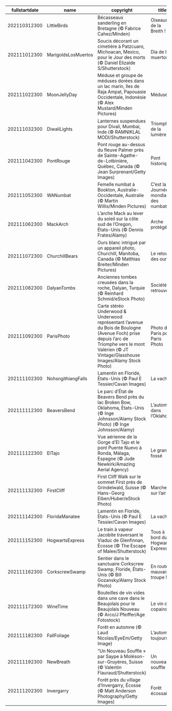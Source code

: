 |fullstartdate|name|copyright|title|image|
|--|--|--|--|--|
202110312300|LittleBirds|Bécasseaux sanderling en Bretagne (© Fabrice Cahez/Minden)|Oiseaux de la Breith !|![](/fr-FR/2021/11/202110312300LittleBirds.jpg)|
202111012300|MarigoldsLosMuertos|Soucis décorant un cimetière à Patzcuaro, Michoacan, Mexico, pour le Jour des morts (© Daniel Elizalde S/Shutterstock)|Dia de los muertos|![](/fr-FR/2021/11/202111012300MarigoldsLosMuertos.jpg)|
202111022300|MoonJellyDay|Méduse et groupe de méduses dorées dans un lac marin, îles de Raja Ampat, Papouasie Occidentale, Indonésie (© Alex Mustard/Minden Pictures)|Médusé !|![](/fr-FR/2021/11/202111022300MoonJellyDay.jpg)|
202111032300|DiwaliLights|Lanternes suspendues pour Divali, Mumbai, Inde (© RAMNIKLAL MODI/Shutterstock)|Triomphe de la lumière|![](/fr-FR/2021/11/202111032300DiwaliLights.jpg)|
202111042300|PontRouge|Pont rouge au-dessus du fleuve Palmer près de Sainte-Agathe-de-Lotbinière, Québec, Canada (© Jean Surprenant/Getty Images)|Pont historique|![](/fr-FR/2021/11/202111042300PontRouge.jpg)|
202111052300|WANumbat|Femelle numbat à Bookton, Australie-Occidentale, Australie (© Martin Willis/Minden Pictures)|C’est la Journée mondiale des numbats !|![](/fr-FR/2021/11/202111052300WANumbat.jpg)|
202111062300|MackArch|L’arche Mack au lever du soleil sur la côte sud de l’Oregon, États-Unis  (© Dennis Frates/Alamy)|Arche protégée|![](/fr-FR/2021/11/202111062300MackArch.jpg)|
202111072300|ChurchillBears|Ours blanc intrigué par un appareil photo, Churchill, Manitoba, Canada (© Matthias Breiter/Minden Pictures)|Le retour des ours|![](/fr-FR/2021/11/202111072300ChurchillBears.jpg)|
202111082300|DalyanTombs|Anciennes tombes creusées dans la roche, Dalyan, Turquie (© Reinhard Schmid/eStock Photo)|Société retrouvée|![](/fr-FR/2021/11/202111082300DalyanTombs.jpg)|
202111092300|ParisPhoto|Carte stéréo Underwood & Underwood représentant l’avenue du Bois de Boulogne (Avenue Foch) prise depuis l’arc de Triomphe vers le mont Valérien (© JT Vintage/Glasshouse Images/Alamy Stock Photo)|Photo de Paris pour Paris Photo|![](/fr-FR/2021/11/202111092300ParisPhoto.jpg)|
202111102300|NohsngithiangFalls|Lamentin en Floride, États-Unis (© Paul E Tessier/Cavan Images)|La vache !|![](/fr-FR/2021/11/202111102300NohsngithiangFalls.jpg)|
202111112300|BeaversBend|Le parc d’État de Beavers Bend près du lac Broken Bow, Oklahoma, États-Unis (© Inge Johnsson/Alamy Stock Photo) (© Inge Johnsson/Alamy)|L’automne dans l’Oklahoma|![](/fr-FR/2021/11/202111112300BeaversBend.jpg)|
202111122300|ElTajo|Vue aérienne de la Gorge d’El Tajo et le pont Puente Nuevo à Ronda, Málaga, Espagne (© Jude Newkirk/Amazing Aerial Agency)|Le grand fossé|![](/fr-FR/2021/11/202111122300ElTajo.jpg)|
202111132300|FirstCliff|First Cliff Walk sur le sommet First près de Grindelwald, Suisse (© Hans-Georg Eiben/Huber/eStock Photo)|Marcher sur l’air|![](/fr-FR/2021/11/202111132300FirstCliff.jpg)|
202111142300|FloridaManatee|Lamentin en Floride, États-Unis (© Paul E Tessier/Cavan Images)|La vache !|![](/fr-FR/2021/11/202111142300FloridaManatee.jpg)|
202111152300|HogwartsExpress|Le train à vapeur Jacobite traversant le Viaduc de Glenfinnan, Écosse (© The Escape of Malee/Shutterstock)|Tous à bord du Hogwarts Express|![](/fr-FR/2021/11/202111152300HogwartsExpress.jpg)|
202111162300|CorkscrewSwamp|Sentier dans le sanctuaire Corkscrew Swamp, Floride, États-Unis (© Bill Gozansky/Alamy Stock Photo)|En route mauvais troupe !|![](/fr-FR/2021/11/202111162300CorkscrewSwamp.jpg)|
202111172300|WineTime|Bouteilles de vin vides dans une cave dans le Beaujolais pour le Beaujolais Nouveau (© Arco/J Pfeiffer/Age Fotostock)|Le vin des copains|![](/fr-FR/2021/11/202111172300WineTime.jpg)|
202111182300|FallFoliage|Forêt en automne (© Laud Nicolas/EyeEm/Getty Image)|L’automne, toujours|![](/fr-FR/2021/11/202111182300FallFoliage.jpg)|
202111192300|NewBreath|“Un Nouveau Souffle » par Saype à Moléson-sur-Gruyères, Suisse (© Valentin Flauraud/Shutterstock)|Un nouveau souffle|![](/fr-FR/2021/11/202111192300NewBreath.jpg)|
202111202300|Invergarry|Forêt près du village d’Invergarry, Écosse (© Matt Anderson Photography/Getty Images)|Forêt écossaise|![](/fr-FR/2021/11/202111202300Invergarry.jpg)|
